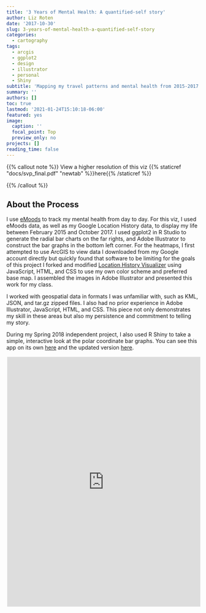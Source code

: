 ```yaml
---
title: '3 Years of Mental Health: A quantified-self story'
author: Liz Roten
date: '2017-10-30'
slug: 3-years-of-mental-health-a-quantified-self-story
categories:
  - cartography
tags:
  - arcgis
  - ggplot2
  - design
  - illustrator
  - personal
  - Shiny
subtitle: 'Mapping my travel patterns and mental health from 2015-2017'
summary: ''
authors: []
toc: true
lastmod: '2021-01-24T15:10:18-06:00'
featured: yes
image:
  caption: ''
  focal_point: Top
  preview_only: no
projects: []
reading_time: false
---
```



{{% callout note %}}
View a higher resolution of this viz {{% staticref "docs/svp_final.pdf" "newtab" %}}here{{% /staticref %}}

{{% /callout %}}


## About the Process   

I use [eMoods](https://emoodtracker.com/) to track my mental health from day to day. For this viz, I used eMoods data, as well as my Google Location History data, to display my life between February 2015 and October 2017. I used ggplot2 in R Studio to generate the radial bar charts on the far rights, and Adobe Illustrator to construct the bar graphs in the bottom left corner. For the heatmaps, I first attempted to use ArcGIS to view data I downloaded from my Google account directly but quickly found that software to be limiting for the goals of this project  I forked and modified [Location History Visualizer](https://locationhistoryvisualizer.com/heatmap/) using JavaScript, HTML, and CSS to use my own color scheme and preferred base map.  I assembled the images in Adobe Illustrator and presented this work for my class.

I worked with geospatial data in formats I was unfamiliar with, such as KML, JSON, and tar.gz zipped files. I also had no prior experience in Adobe Illustrator, JavaScript, HTML, and CSS. This piece not only demonstrates my skill in these areas but also my persistence and commitment to telling my story.

During my Spring 2018 independent project, I also used R Shiny to take a simple, interactive look at the polar coordinate bar graphs. You can see this app on its own [here](https://eroten.shinyapps.io/independentFP) and the updated version [here](https://eroten.shinyapps.io/01_shiny/).  

<p><iframe src="https://eroten.shinyapps.io/independentFP/" width="100%" height="650" style="border-color: transparent;"></iframe><br /></p>
